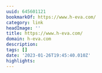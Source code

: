 ```yaml
---
uuid: 645601121
bookmarkOf: https://www.h-eva.com/
category: link
headImage: ''
title: https://www.h-eva.com/
domain: h-eva.com
description: 
tags: []
date: '2023-01-26T19:45:40.010Z'
highlights: 
---
```



